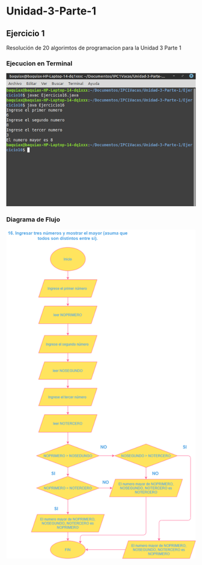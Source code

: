 # Unidad-3-Parte-1

## Ejercicio 1

Resolución de 20 algorimtos de programacion para la Unidad 3 Parte 1

### Ejecucion en Terminal

![Terminal](Ej16.png)

### Diagrama de Flujo

![Diagrama de flujo](16.png)

